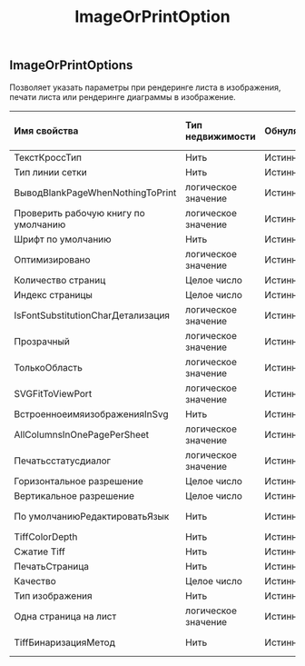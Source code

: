 ﻿---
title: ImageOrPrintOption
second_title: Aspose.Cells Cloud Documen
type: docs
url: /ru/specification/model/imageorprintoptions/
description: "Aspose.Cells Спецификация облачной модели: ImageOrPrintOptions. Легко обрабатывайте Excel и другие документы электронных таблиц с помощью таких функций, как открытие, создание, редактирование, разделение, слияние, сравнение и преобразование."
kwords: Excel, Office, электронная таблица, Cloud REST API, ImageOrPrintOptions
weight: 50
---
## **ImageOrPrintOptions**

 Позволяет указать параметры при рендеринге листа в изображения, печати листа или рендеринге диаграммы в изображение.

| Имя свойства| Тип недвижимости| Обнуляемый| Только чтение| Значение по умолчанию| Описание|
|:- |:- |:- |:- |:- |:- |
| ТекстКроссТип| Нить| Истинный| ЛОЖЬ|| ТекстКроссТип|
| Тип линии сетки| Нить| Истинный| ЛОЖЬ|| Тип линии сетки|
| ВыводBlankPageWhenNothingToPrint| логическое значение| Истинный| ЛОЖЬ|||
| Проверить рабочую книгу по умолчанию| логическое значение| Истинный| ЛОЖЬ|||
| Шрифт по умолчанию| Нить| Истинный| ЛОЖЬ|||
| Оптимизировано| логическое значение| Истинный| ЛОЖЬ|||
| Количество страниц| Целое число| Истинный| ЛОЖЬ|||
| Индекс страницы| Целое число| Истинный| ЛОЖЬ|||
| IsFontSubstitutionCharДетализация| логическое значение| Истинный| ЛОЖЬ|||
| Прозрачный| логическое значение| Истинный| ЛОЖЬ|||
| ТолькоОбласть| логическое значение| Истинный| ЛОЖЬ|||
| SVGFitToViewPort| логическое значение| Истинный| ЛОЖЬ|||
| ВстроенноеимяизображенияInSvg| Нить| Истинный| ЛОЖЬ|||
| AllColumnsInOnePagePerSheet| логическое значение| Истинный| ЛОЖЬ|||
| Печатьсстатусдиалог| логическое значение| Истинный| ЛОЖЬ|||
| Горизонтальное разрешение| Целое число| Истинный| ЛОЖЬ|||
| Вертикальное разрешение| Целое число| Истинный| ЛОЖЬ|||
| По умолчаниюРедактироватьЯзык| Нить| Истинный| ЛОЖЬ|| По умолчаниюРедактироватьЯзык|
| TiffColorDepth| Нить| Истинный| ЛОЖЬ|| Глубина цвета|
| Сжатие Tiff| Нить| Истинный| ЛОЖЬ|| Сжатие Tiff|
| ПечатьСтраница| Нить| Истинный| ЛОЖЬ|| Тип страницы печати|
| Качество| Целое число| Истинный| ЛОЖЬ|||
| Тип изображения| Нить| Истинный| ЛОЖЬ|| Тип изображения|
| Одна страница на лист| логическое значение| Истинный| ЛОЖЬ|||
| TiffБинаризацияМетод| Нить| Истинный| ЛОЖЬ|| Метод бинаризации изображения|

